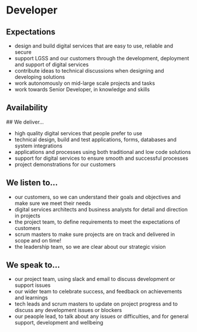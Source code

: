 # Developer  

## Expectations
* design and build digital services that are easy to use, reliable and secure
* support LGSS and our customers through the development, deployment and support of digital services
* contribute ideas to technical discussions when designing and developing solutions
* work autonomously on mid-large scale projects and tasks
* work towards Senior Developer, in knowledge and skills


## Availability
<object data="roles/dev-pie.svg" type="image/svg+xml" width="650" height="230"></object>

## We deliver...
* high quality digital services that people prefer to use
* technical design, build and test applications, forms, databases and system integrations
* applications and processes using both traditional and low code solutions
* support for digital services to ensure smooth and successful processes
* project demonstrations for our customers

## We listen to...
* our customers, so we can understand their goals and objectives and make sure we meet their needs
* digital services architects and business analysts for detail and direction in projects
* the project team, to define requirements to meet the expectations of customers
* scrum masters to make sure projects are on track and delivered in scope and on time!
* the leadership team, so we are clear about our strategic vision

## We speak to...
* our project team, using slack and email to discuss development or support issues
* our wider team to celebrate success, and feedback on achievements and learnings
* tech leads and scrum masters to update on project progress and to discuss any development issues or blockers
* our peaople lead, to talk about any issues or difficulties, and for general support, development and wellbeing

